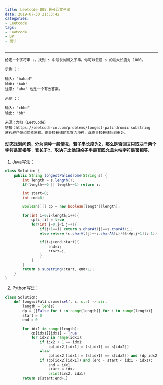 ```yaml
---
title: Leetcode 005 最长回文子串
date: 2019-07-30 21:53:42
categories:
- Leetcode
tags:
- Leetcode
- DP
- 面试
---
```

---

    给定一个字符串 s，找到 s 中最长的回文子串。你可以假设 s 的最大长度为 1000。

    示例 1：

    输入: "babad"
    输出: "bab"
    注意: "aba" 也是一个有效答案。

    示例 2：

    输入: "cbbd"
    输出: "bb"

    来源：力扣（LeetCode）
    链接：https://leetcode-cn.com/problems/longest-palindromic-substring
    著作权归领扣网络所有。商业转载请联系官方授权，非商业转载请注明出处。


#### 动态规划问题，分为两种一般情况，若子串长度为2，那么是否回文只取决于两个字符是否相等；若长于2，取决于比他短的子串是否回文且末端字符是否相等。


1. Java写法：
```java
class Solution {
    public String longestPalindrome(String s) {
        int length = s.length();
        if(length==0 || length==1) return s;

        int start=0;
        int end=0;

        Boolean[][] dp = new boolean[length][length];

        for(int i=0;i<length;i++){
            dp[i][i] = true;
            for(int j=0;j<i;j++){
                if(j+1==i) return s.charAt(j)==s.charAt(i);
                else return (s.charAt(j)==s.charAt(i))&&(dp[j+1][i-1]);

                if(i=j>end-start){
                    end=i;
                    start=j;
                }
            }
        }
        return s.substring(start, end+1);
    }
}
```

2. Python写法：
```python
class Solution:
    def longestPalindrome(self, s: str) -> str:
        length = len(s)
        dp = [[False for i in range(length)] for i in range(length)]
        start = 0
        end = 0

        for idx1 in range(length):
            dp[idx1][idx1] = True
            for idx2 in range(idx1):
                if idx2 + 1 == idx1:
                    dp[idx2][idx1] = (s[idx1] == s[idx2])
                else:
                    dp[idx2][idx1] = (s[idx1] == s[idx2]) and (dp[idx2 + 1][idx1 - 1])
                if (dp[idx2][idx1]) and (end - start < idx1 - idx2):
                    end = idx1
                    start = idx2
                    print(idx2, idx1)
        return s[start:end+1]
```   
